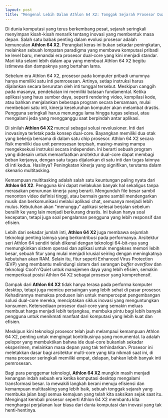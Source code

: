 ```yaml
---
layout: post
title: "Mengenal Lebih Dalam Athlon 64 X2: Tonggak Sejarah Prosesor Dual-Core"
---
```


Di dunia komputasi yang terus berkembang pesat, sejarah seringkali menyimpan kisah-kisah menarik tentang inovasi yang membentuk masa depan. Salah satu babak penting dalam evolusi prosesor adalah kemunculan **Athlon 64 X2**. Perangkat keras ini bukan sekadar peningkatan, melainkan sebuah lompatan paradigma yang membawa komputasi pribadi ke level baru, menandai era prosesor dual-core yang kini menjadi standar. Mari kita selami lebih dalam apa yang membuat Athlon 64 X2 begitu istimewa dan dampaknya yang bertahan lama.

Sebelum era Athlon 64 X2, prosesor pada komputer pribadi umumnya hanya memiliki satu inti pemrosesan. Artinya, setiap instruksi harus dijalankan secara berurutan oleh inti tunggal tersebut. Meskipun canggih pada masanya, pendekatan ini memiliki batasan fundamental. Ketika aplikasi yang haus sumber daya, seperti rendering video, kompilasi kode, atau bahkan menjalankan beberapa program secara bersamaan, mulai membebani satu inti, kinerja keseluruhan komputer akan melambat drastis. Pengguna seringkali harus menunggu lama hingga tugas selesai, atau mengalami jeda yang mengganggu saat berpindah antar aplikasi.

Di sinilah **Athlon 64 X2** muncul sebagai solusi revolusioner. Inti dari inovasinya terletak pada konsep dual-core. Bayangkan memiliki dua otak yang bekerja bersama di dalam satu chip prosesor. Athlon 64 X2 secara fisik memiliki dua unit pemrosesan terpisah, masing-masing mampu mengeksekusi instruksi secara independen. Ini berarti sebuah program yang didesain untuk memanfaatkan arsitektur dual-core dapat membagi beban kerjanya, dengan satu tugas dijalankan di satu inti dan tugas lainnya di inti kedua. Hasilnya? Peningkatan kinerja yang signifikan, terutama dalam skenario multitasking.

Kemampuan multitasking adalah salah satu keuntungan paling nyata dari **Athlon 64 X2**. Pengguna kini dapat melakukan banyak hal sekaligus tanpa merasakan penurunan kinerja yang berarti. Mengunduh file besar sambil menonton video definisi tinggi, atau bermain game sambil mendengarkan musik dan berkomunikasi melalui aplikasi chat, semuanya menjadi lebih mulus. Kebutuhan akan "menunggu" aplikasi selesai berjalan sebelum beralih ke yang lain menjadi berkurang drastis. Ini bukan hanya soal kecepatan, tetapi juga soal pengalaman pengguna yang lebih responsif dan efisien.

Lebih dari sekadar jumlah inti, **Athlon 64 X2** juga membawa sejumlah teknologi penting lainnya yang berkontribusi pada performanya. Arsitektur seri Athlon 64 sendiri telah dikenal dengan teknologi 64-bit-nya yang memungkinkan sistem operasi dan aplikasi untuk mengakses memori lebih besar, sebuah fitur yang mulai menjadi krusial seiring dengan meningkatnya kebutuhan akan RAM. Selain itu, fitur seperti Enhanced Virus Protection (EVP) yang membantu melindungi sistem dari serangan *buffer overflow* dan teknologi Cool'n'Quiet untuk manajemen daya yang lebih efisien, semakin memperkuat posisi Athlon 64 X2 sebagai prosesor yang komprehensif.

Dampak dari **Athlon 64 X2** tidak hanya terasa pada performa komputer desktop, tetapi juga memicu persaingan yang lebih sehat di pasar prosesor. Kehadirannya memaksa produsen lain untuk mempercepat pengembangan solusi dual-core mereka, menciptakan siklus inovasi yang menguntungkan konsumen. Ketersediaan prosesor dual-core yang semakin meluas membuat harga menjadi lebih terjangkau, membuka pintu bagi lebih banyak pengguna untuk menikmati manfaat dari komputasi yang lebih kuat dan efisien.

Meskipun kini teknologi prosesor telah jauh melampaui kemampuan Athlon 64 X2, penting untuk mengingat kontribusinya yang monumental. Ia adalah pelopor yang membuktikan bahwa ide dual-core bukanlah sekadar eksperimen, melainkan masa depan yang tak terhindarkan. Prosesor ini meletakkan dasar bagi arsitektur multi-core yang kita nikmati saat ini, di mana prosesor seringkali memiliki empat, delapan, bahkan lebih banyak inti pemrosesan.

Bagi para penggemar teknologi, **Athlon 64 X2** mungkin masih menjadi kenangan indah sebuah era ketika komputasi desktop mengalami transformasi besar. Ia mewakili langkah berani menuju efisiensi dan kemampuan multitasking yang lebih baik, sebuah tonggak sejarah yang membuka jalan bagi semua kemajuan yang telah kita saksikan sejak saat itu. Mengingat kembali prosesor seperti Athlon 64 X2 membantu kita menghargai perjalanan luar biasa dari dunia komputasi dan inovasi yang tak henti-hentinya.
